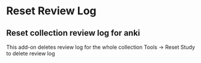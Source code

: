 # Reset Review Log
## Reset collection review log for anki

This add-on deletes review log for the whole collection
Tools -> Reset Study to delete review log
